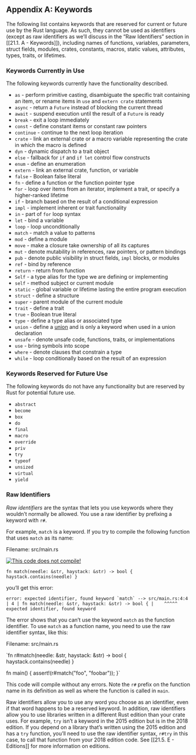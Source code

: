 ## Appendix A: Keywords


The following list contains keywords that are reserved for current or future use by the Rust language. As such, they cannot be used as identifiers (except as raw identifiers as we’ll discuss in the “Raw Identifiers” section in [[21.1.  A - Keywords]]), including names of functions, variables, parameters, struct fields, modules, crates, constants, macros, static values, attributes, types, traits, or lifetimes.

### Keywords Currently in Use

The following keywords currently have the functionality described.

-   `as` - perform primitive casting, disambiguate the specific trait containing an item, or rename items in `use` and `extern crate` statements
-   `async` - return a `Future` instead of blocking the current thread
-   `await` - suspend execution until the result of a `Future` is ready
-   `break` - exit a loop immediately
-   `const` - define constant items or constant raw pointers
-   `continue` - continue to the next loop iteration
-   `crate` - link an external crate or a macro variable representing the crate in which the macro is defined
-   `dyn` - dynamic dispatch to a trait object
-   `else` - fallback for `if` and `if let` control flow constructs
-   `enum` - define an enumeration
-   `extern` - link an external crate, function, or variable
-   `false` - Boolean false literal
-   `fn` - define a function or the function pointer type
-   `for` - loop over items from an iterator, implement a trait, or specify a higher-ranked lifetime
-   `if` - branch based on the result of a conditional expression
-   `impl` - implement inherent or trait functionality
-   `in` - part of `for` loop syntax
-   `let` - bind a variable
-   `loop` - loop unconditionally
-   `match` - match a value to patterns
-   `mod` - define a module
-   `move` - make a closure take ownership of all its captures
-   `mut` - denote mutability in references, raw pointers, or pattern bindings
-   `pub` - denote public visibility in struct fields, `impl` blocks, or modules
-   `ref` - bind by reference
-   `return` - return from function
-   `Self` - a type alias for the type we are defining or implementing
-   `self` - method subject or current module
-   `static` - global variable or lifetime lasting the entire program execution
-   `struct` - define a structure
-   `super` - parent module of the current module
-   `trait` - define a trait
-   `true` - Boolean true literal
-   `type` - define a type alias or associated type
-   `union` - define a [union](https://doc.rust-lang.org/reference/items/unions.html) and is only a keyword when used in a union declaration
-   `unsafe` - denote unsafe code, functions, traits, or implementations
-   `use` - bring symbols into scope
-   `where` - denote clauses that constrain a type
-   `while` - loop conditionally based on the result of an expression

### Keywords Reserved for Future Use

The following keywords do not have any functionality but are reserved by Rust for potential future use.

-   `abstract`
-   `become`
-   `box`
-   `do`
-   `final`
-   `macro`
-   `override`
-   `priv`
-   `try`
-   `typeof`
-   `unsized`
-   `virtual`
-   `yield`

### Raw Identifiers

_Raw identifiers_ are the syntax that lets you use keywords where they wouldn’t normally be allowed. You use a raw identifier by prefixing a keyword with `r#`.

For example, `match` is a keyword. If you try to compile the following function that uses `match` as its name:

Filename: src/main.rs

[![](https://doc.rust-lang.org/book/img/ferris/does_not_compile.svg "This code does not compile!")](https://doc.rust-lang.org/book/ch00-00-introduction.html#ferris)

`fn match(needle: &str, haystack: &str) -> bool {
    haystack.contains(needle)
}` 

you’ll get this error:

``error: expected identifier, found keyword `match`
 --> src/main.rs:4:4
  |
4 | fn match(needle: &str, haystack: &str) -> bool {
  |    ^^^^^ expected identifier, found keyword`` 

The error shows that you can’t use the keyword `match` as the function identifier. To use `match` as a function name, you need to use the raw identifier syntax, like this:

Filename: src/main.rs

`fn r#match(needle: &str, haystack: &str) -> bool {
    haystack.contains(needle)
}

fn main() {
    assert!(r#match("foo", "foobar"));
}` 

This code will compile without any errors. Note the `r#` prefix on the function name in its definition as well as where the function is called in `main`.

Raw identifiers allow you to use any word you choose as an identifier, even if that word happens to be a reserved keyword. In addition, raw identifiers allow you to use libraries written in a different Rust edition than your crate uses. For example, `try` isn’t a keyword in the 2015 edition but is in the 2018 edition. If you depend on a library that’s written using the 2015 edition and has a `try` function, you’ll need to use the raw identifier syntax, `r#try` in this case, to call that function from your 2018 edition code. See [[21.5. E - Editions]] for more information on editions.